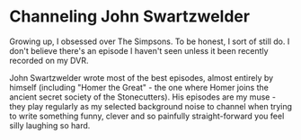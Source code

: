 # Channeling John Swartzwelder

Growing up, I obsessed over The Simpsons. To be honest, I sort of still do. 
I don't believe there's an episode I haven't seen unless it been recently recorded on my DVR.

John Swartzwelder wrote most of the best episodes, almost entirely by himself 
(including "Homer the Great" - the one where Homer joins the ancient secret society of the Stonecutters). 
His episodes are my muse - they play regularly as my selected background noise 
to channel when trying to write something funny, clever and so painfully straight-forward you 
feel silly laughing so hard.